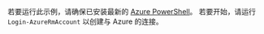若要运行此示例，请确保已安装最新的 [Azure PowerShell](../articles/powershell-install-configure.md)。 若要开始，请运行 `Login-AzureRmAccount` 以创建与 Azure 的连接。 

